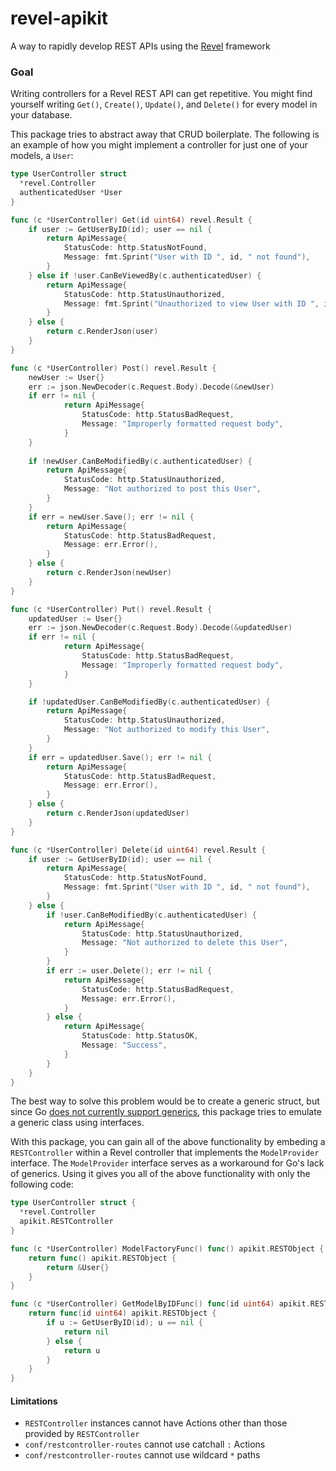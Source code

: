 # revel-apikit
A way to rapidly develop REST APIs using the [Revel](https://github.com/revel/revel) framework

### Goal
Writing controllers for a Revel REST API can get repetitive. 
You might find yourself writing `Get()`, `Create()`, `Update()`, and `Delete()` for every model in your database.

This package tries to abstract away that CRUD boilerplate. 
The following is an example of how you might implement a controller for just one of your models, a `User`:
```Go
type UserController struct
  *revel.Controller
  authenticatedUser *User
}

func (c *UserController) Get(id uint64) revel.Result {
	if user := GetUserByID(id); user == nil {
		return ApiMessage{
			StatusCode: http.StatusNotFound,
			Message: fmt.Sprint("User with ID ", id, " not found"),
		}
	} else if !user.CanBeViewedBy(c.authenticatedUser) {
		return ApiMessage{
			StatusCode: http.StatusUnauthorized,
			Message: fmt.Sprint("Unauthorized to view User with ID ", id),
		}
	} else {
		return c.RenderJson(user)
	}
}

func (c *UserController) Post() revel.Result {
	newUser := User{}
	err := json.NewDecoder(c.Request.Body).Decode(&newUser)
	if err != nil {
			return ApiMessage{
				StatusCode: http.StatusBadRequest,
				Message: "Improperly formatted request body",
			}
	}
	
	if !newUser.CanBeModifiedBy(c.authenticatedUser) {
		return ApiMessage{
			StatusCode: http.StatusUnauthorized,
			Message: "Not authorized to post this User",
		}
	}
	if err = newUser.Save(); err != nil {
		return ApiMessage{
			StatusCode: http.StatusBadRequest,
			Message: err.Error(),
		}
	} else {
		return c.RenderJson(newUser)
	}
}

func (c *UserController) Put() revel.Result {
	updatedUser := User{}
	err := json.NewDecoder(c.Request.Body).Decode(&updatedUser)
	if err != nil {
			return ApiMessage{
				StatusCode: http.StatusBadRequest,
				Message: "Improperly formatted request body",
			}
	}

	if !updatedUser.CanBeModifiedBy(c.authenticatedUser) {
		return ApiMessage{
			StatusCode: http.StatusUnauthorized,
			Message: "Not authorized to modify this User",
		}
	}
	if err = updatedUser.Save(); err != nil {
		return ApiMessage{
			StatusCode: http.StatusBadRequest,
			Message: err.Error(),
		}
	} else {
		return c.RenderJson(updatedUser)
	}
}

func (c *UserController) Delete(id uint64) revel.Result {
	if user := GetUserByID(id); user == nil {
		return ApiMessage{
			StatusCode: http.StatusNotFound,
			Message: fmt.Sprint("User with ID ", id, " not found"),
		}
	} else {
		if !user.CanBeModifiedBy(c.authenticatedUser) {
			return ApiMessage{
				StatusCode: http.StatusUnauthorized,
				Message: "Not authorized to delete this User",
			}
		}
		if err := user.Delete(); err != nil {
			return ApiMessage{
				StatusCode: http.StatusBadRequest,
				Message: err.Error(),
			}
		} else {
			return ApiMessage{
				StatusCode: http.StatusOK,
				Message: "Success",
			}
		}
	}
}
```

The best way to solve this problem would be to create a generic struct,
but since Go [does not currently support generics](https://golang.org/doc/faq#generics),
this package tries to emulate a generic class using interfaces. 

With this package, you can gain all of the above functionality by embeding a `RESTController`
within a Revel controller that implements the `ModelProvider` interface. 
The `ModelProvider` interface serves as a workaround for Go's lack of generics. 
Using it gives you all of the above functionality with only the following code:
```Go
type UserController struct {
  *revel.Controller
  apikit.RESTController
}

func (c *UserController) ModelFactoryFunc() func() apikit.RESTObject {
	return func() apikit.RESTObject {
		return &User{}
	}
}

func (c *UserController) GetModelByIDFunc() func(id uint64) apikit.RESTObject {
	return func(id uint64) apikit.RESTObject {
		if u := GetUserByID(id); u == nil {
			return nil
		} else {
			return u
		}
	}
}
```

#### Limitations
- `RESTController` instances cannot have Actions other than those provided by `RESTController`
- `conf/restcontroller-routes` cannot use catchall `:` Actions
- `conf/restcontroller-routes` cannot use wildcard `*` paths


